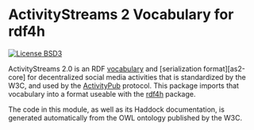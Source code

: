ActivityStreams 2 Vocabulary for rdf4h
======================================

[![License BSD3][badge-license]][license]

[badge-license]: https://img.shields.io/badge/license-BSD3-green.svg?dummy
[license]: https://github.com/pniedzielski/rdf4h-vocab-activitystreams/blob/master/LICENSE.md

ActivityStreams 2.0 is an RDF [vocabulary][as2-vocab] and
[serialization format][as2-core] for decentralized social media
activities that is standardized by the W3C, and used by the
[ActivityPub][ap] protocol.  This package imports that vocabulary into
a format useable with the [rdf4h][rdf4h] package.

The code in this module, as well as its Haddock documentation, is
generated automatically from the OWL ontology published by the W3C.

[rdf4h]: https://hackage.haskell.org/package/rdf4h
[as2-vocab]: https://www.w3.org/TR/activitystreams-vocabulary/
[as2-vocab]: https://www.w3.org/TR/activitystreams-core/
[ap]: https://www.w3.org/TR/activitypub/
